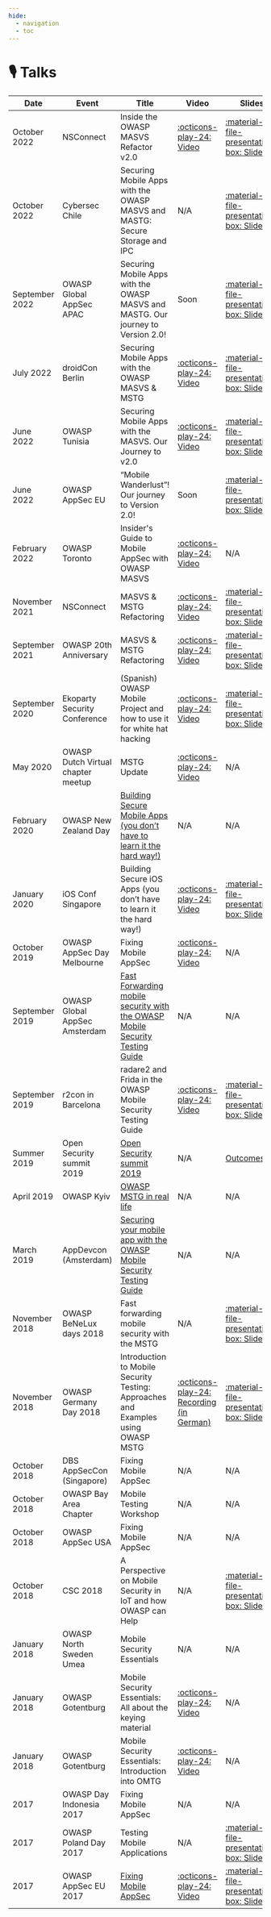 ```yaml
---
hide:
  - navigation
  - toc
---
```


# &#127897; Talks

| Date | Event | Title | Video | Slides |
|---|-------|------------------|-----|-----|
| October 2022 | NSConnect | Inside the OWASP MASVS Refactor v2.0 | [:octicons-play-24: Video](https://events.bizzabo.com/NSConnect2022/agenda/session/1000337) | [:material-file-presentation-box: Slides](https://drive.google.com/file/d/1x3nrlXUVS6up-H35REEcW3FK_yplly3g/view?usp=sharing) |
| October 2022 | Cybersec Chile | Securing Mobile Apps with the OWASP MASVS and MASTG: Secure Storage and IPC | N/A | [:material-file-presentation-box: Slides](https://docs.google.com/presentation/d/1Rrgj5wiUtOFBD-ZFHj2hLE2vJe-Dbx5UaNJPtUWAxS0/edit?usp=sharing) |
| September 2022 | OWASP Global AppSec APAC | Securing Mobile Apps with the OWASP MASVS and MASTG. Our journey to Version 2.0! | Soon | [:material-file-presentation-box: Slides](https://drive.google.com/file/d/1jXBIOw0Tqsi2VvumtMHFGhwkh3nzLgS7/view?usp=sharing) |
| July 2022 | droidCon Berlin | Securing Mobile Apps with the OWASP MASVS & MSTG | [:octicons-play-24: Video](https://www.droidcon.com/2022/08/02/securing-mobile-apps-with-owasp-masvs-mstg-3/) | [:material-file-presentation-box: Slides](https://drive.google.com/file/d/1ZWZ-6W08nMOGpi-7vAhwnS09HvMFqExw/view?usp=sharing) |
| June 2022 | OWASP Tunisia | Securing Mobile Apps with the MASVS. Our Journey to v2.0 | [:octicons-play-24: Video](https://www.youtube.com/watch?v=mQbYm1UKNXE) | [:material-file-presentation-box: Slides](https://drive.google.com/file/d/1EhRjS8eW8s-RrQRatFXnsoZqNYTZsHm0/view?usp=sharing) |
| June 2022 | OWASP AppSec EU | “Mobile Wanderlust”! Our journey to Version 2.0! | Soon | [:material-file-presentation-box: Slides](https://drive.google.com/file/d/1XD29n2Rtu3hEjcm235ZqQpelQ0sJvgTw/view?usp=sharing) |
| February 2022 | OWASP Toronto | Insider's Guide to Mobile AppSec with OWASP MASVS | [:octicons-play-24: Video](https://youtu.be/qddf7MSpdK4) | N/A |
| November 2021 | NSConnect | MASVS & MSTG Refactoring | [:octicons-play-24: Video](https://events.bizzabo.com/NSConnect21/agenda/session/634089) | [:material-file-presentation-box: Slides](https://drive.google.com/file/d/18-SMIDaNFPKHK8V6wWQqvj0UTu4toteQ/view?usp=sharing) |
| September 2021 | OWASP 20th Anniversary | MASVS & MSTG Refactoring | [:octicons-play-24: Video](https://youtu.be/DFkCiNE2-MY) | [:material-file-presentation-box: Slides](https://drive.google.com/file/d/1UAloD0oGn9sVcMc5qPkjfKDtyUlH46tp/view?usp=sharing) |
| September 2020 | Ekoparty Security Conference | (Spanish) OWASP Mobile Project and how to use it for white hat hacking | [:octicons-play-24: Video](https://www.youtube.com/watch?v=Son1elZ_0bw) | [:material-file-presentation-box: Slides](https://docs.google.com/presentation/d/1DLN5osuMjTi4hpanipCglUxYkH_gvitNyJjuv6s7SRk/edit?usp=sharing) |
| May 2020 | OWASP Dutch Virtual chapter meetup | MSTG Update | [:octicons-play-24: Video](https://youtu.be/cuB8TNT0rMw?t=1999) | N/A |
| February 2020 | OWASP New Zealand Day | [Building Secure Mobile Apps (you don’t have to learn it the hard way!)](https://owasp.org/www-event-2020-NewZealandDay/) |  N/A | N/A |
| January 2020 | iOS Conf Singapore | Building Secure iOS Apps (you don’t have to learn it the hard way!) | [:octicons-play-24: Video](https://engineers.sg/video/building-secure-ios-apps-you-don-t-have-to-learn-it-the-hard-way-ios-conf-sg-2020--3932) | [:material-file-presentation-box: Slides](http://bit.ly/2QRrSZ2) |
| October 2019 | OWASP AppSec Day Melbourne | Fixing Mobile AppSec | [:octicons-play-24: Video](https://youtu.be/Jm_i6I5B1HM) | N/A |
| September 2019 | OWASP Global AppSec Amsterdam | [Fast Forwarding mobile security with the OWASP Mobile Security Testing Guide](https://sched.co/TepC) | N/A | N/A |
| September 2019 | r2con in Barcelona | radare2 and Frida in the OWASP Mobile Security Testing Guide | [:octicons-play-24: Video](https://www.youtube.com/watch?v=BXwWBoRmh_4) | [:material-file-presentation-box: Slides](https://github.com/radareorg/r2con2019/tree/master/talks/r2_and_frida_owasp_mstg) |
| Summer 2019 | Open Security summit 2019 | [Open Security summit 2019](https://drive.google.com/file/d/1IS610Y-M8kVC4bTgE2qrB2ikl_A85k-M/view?usp=sharing) | N/A | [Outcomes](https://drive.google.com/file/d/1NNK5iLXX3taRjRd6HhNzyUMomO3g8WmC/view?usp=sharing) |
| April 2019 | OWASP Kyiv | [OWASP MSTG in real life](https://www.youtube.com/watch?v=BTkXlsTQtlI&feature=youtu.be) | N/A | N/A |
| March 2019 | AppDevcon (Amsterdam) | [Securing your mobile app with the OWASP Mobile Security Testing Guide](https://appdevcon.nl/session/securing-your-mobile-app-with-the-owasp-mobile-security-testing-guide/) | N/A | N/A |
| November 2018 | OWASP BeNeLux days 2018 | Fast forwarding mobile security with the MSTG | N/A | [:material-file-presentation-box: Slides](https://drive.google.com/file/d/1B6ZnTHmnNJjChKPtYFGy9E5DO-WLAVVF/view?usp=sharing) |
| November 2018 | OWASP Germany Day 2018 | Introduction to Mobile Security Testing: Approaches and Examples using OWASP MSTG | [:octicons-play-24: Recording (in German)](https://www.youtube.com/watch?v=FKlj6uM0Qv8) | [:material-file-presentation-box: Slides](https://owasp.github.io/german-owasp-day/archive/2018/) |
| October 2018 | DBS AppSecCon (Singapore) | Fixing Mobile AppSec | N/A | N/A |
| October 2018 | OWASP Bay Area Chapter | Mobile Testing Workshop | N/A | N/A |
| October 2018 | OWASP AppSec USA | Fixing Mobile AppSec | N/A | N/A |
| October 2018 | CSC 2018 | A Perspective on Mobile Security in IoT and how OWASP can Help | N/A | [:material-file-presentation-box: Slides](https://fr.slideshare.net/RomualdSZKUDLAREK/mobile-security-at-owasp-masvs-and-mstg)
| January 2018 | OWASP North Sweden Umea | Mobile Security Essentials | N/A | N/A |
| January 2018 | OWASP Gotentburg | Mobile Security Essentials: All about the keying material | [:octicons-play-24: Video](https://www.youtube.com/watch?v=Yeybnej03lw) | N/A |
| January 2018 | OWASP Gotentburg | Mobile Security Essentials: Introduction into OMTG | [:octicons-play-24: Video](https://www.youtube.com/watch?v=HLeAIScDMNM) | N/A |
| 2017 | OWASP Day Indonesia 2017 | Fixing Mobile AppSec | N/A | N/A |
| 2017 | OWASP Poland Day 2017 | Testing Mobile Applications  | N/A | [:material-file-presentation-box: Slides](https://www.slideshare.net/OWASP_Poland/owasp-poland-day-owasp-for-testing-mobile-applications) |
| 2017 | OWASP AppSec EU 2017 | [Fixing Mobile AppSec](http://sched.co/A66j) | [:octicons-play-24: Video](https://www.youtube.com/watch?v=THJVzf-u7Iw) | [:material-file-presentation-box: Slides](https://2017.appsec.eu/presos/Developer/Fixing%20Mobile%20AppSec%20The%20OWASP%20Mobile%20Project-%20Bernhard%20Mueller%20and%20Sven%20Schleier%20-%20OWASP_AppSec-Eu_2017.pdf) |

<br>
